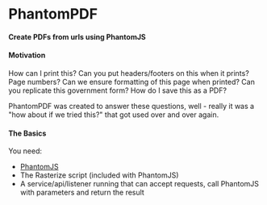 ﻿# PhantomPDF

#### Create PDFs from urls using PhantomJS

#### Motivation

How can I print this?  Can you put headers/footers on this when it prints?  Page numbers?  Can we ensure formatting of this page when printed?  Can you replicate this government form?  How do I save this as a PDF? 

PhantomPDF was created to answer these questions, well - really it was a "how about if we tried this?" that got used over and over again.

#### The Basics

You need:

- [PhantomJS](http://phantomjs.org/)
- The Rasterize script (included with PhantomJS)
- A service/api/listener running that can accept requests, call PhantomJS with parameters and return the result